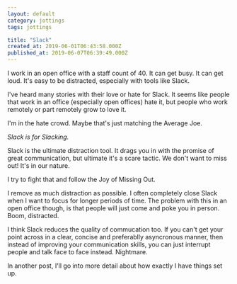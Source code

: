 ```yaml
---
layout: default
category: jottings
tags: jottings

title: "Slack"
created_at: 2019-06-01T06:43:58.000Z
published_at: 2019-06-07T06:39:49.000Z
---
```

I work in an open office with a staff count of 40. It can get busy. It can get loud. It's easy to be distracted, especially with tools like Slack.

I've heard many stories with their love or hate for Slack. It seems like people that work in an office (especially open offices) hate it, but people who work remotely or part remotely grow to love it.

I'm in the hate crowd. Maybe that's just matching the Average Joe.

_Slack is for Slacking._

Slack is the ultimate distraction tool. It drags you in with the promise of great communication, but ultimate it's a scare tactic. We don't want to miss out! It's in our nature.

I try to fight that and follow the Joy of Missing Out.

I remove as much distraction as possible. I often completely close Slack when I want to focus for longer periods of time. The problem with this in an open office though, is that people will just come and poke you in person. Boom, distracted.

I think Slack reduces the quality of commucation too. If you can't get your point across in a clear, concise and preferablly asyncronous manner, then instead of improving your communication skills, you can just interrupt people and talk face to face instead. Nightmare.

In another post, I'll go into more detail about how exactly I have things set up.
